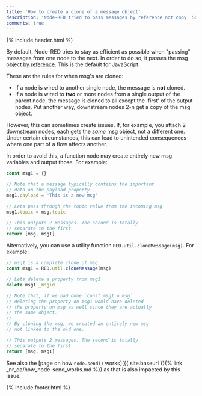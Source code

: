 ```yaml
---
title: 'How to create a clone of a message object'
description: 'Node-RED tried to pass messages by reference not copy. Sometimes though, a copy is needed.'
comments: true
---
```

{% include header.html %}

By default, Node-RED tries to stay as efficient as possible when "passing" messages from one node to the next. In order to do so, it passes the msg object [by reference](https://hackernoon.com/grasp-by-value-and-by-reference-in-javascript-7ed75efa1293). This is the default for JavaScript.

These are the rules for when msg's are cloned:
- If a node is wired to another single node, the message is **not** cloned.
- If a node is wired to **two** or more nodes from a single output of the parent node, the message is cloned to all except the 'first' of the output nodes. Put another way, downstream nodes 2-n get a copy of the msg object.

However, this can sometimes create issues. If, for example, you attach 2 downstream nodes, each gets the _same_ msg object, not a different one. Under certain circumstances, this can lead to unintended consequences where one part of a flow affects another.

In order to avoid this, a function node may create entirely new msg variables and output those. For example:

```javascript
const msg1 = {}

// Note that a message typically contains the important
// data on the payload property
msg1.payload = 'This is a new msg'

// Lets pass through the topic value from the incoming msg
msg1.topic = msg.topic

// This outputs 2 messages. The second is totally
// separate to the first
return [msg, msg1]
```

Alternatively, you can use a utility function `RED.util.cloneMessage(msg)`. For example:

```javascript
// msg1 is a complete clone of msg
const msg1 = RED.util.cloneMessage(msg)

// Lets delete a property from msg1
delete msg1._msgid

// Note that, if we had done `const msg1 = msg`
// deleting the property on msg1 would have deleted
// the property on msg as well since they are actually
// the same object.
//
// By cloning the msg, we created an entirely new msg
// not linked to the old one.

// This outputs 2 messages. The second is totally
// separate to the first
return [msg, msg1]
```

See also the [page on how `node.send()` works]({{ site.baseurl }}{% link _nr_qa/how_node-send_works.md %}) as that is also impacted by this issue.

{% include footer.html %}
